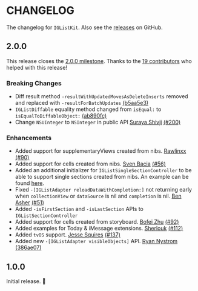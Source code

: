 # CHANGELOG

The changelog for `IGListKit`. Also see the [releases](https://github.com/instagram/IGListKit/releases) on GitHub.

2.0.0
-----

This release closes the [2.0.0 milestone](https://github.com/Instagram/IGListKit/milestone/1?closed=1). Thanks to the [19 contributors](https://github.com/Instagram/IGListKit/graphs/contributors) who helped with this release!

### Breaking Changes

- Diff result method `-resultWithUpdatedMovesAsDeleteInserts` removed and replaced with `-resultForBatchUpdates` [(b5aa5e3)](https://github.com/Instagram/IGListKit/commit/b5aa5e39002854c947e777c11ae241f67f24d19c)
- `IGListDiffable` equality method changed from `isEqual:` to `isEqualToDiffableObject:` [(ab890fc)](https://github.com/Instagram/IGListKit/commit/ab890fc6070f170a2db5a383a6296e62dcf75678)
- Change `NSUInteger` to `NSInteger` in public API [Suraya Shivji](https://github.com/surayashivji) [(#200)](https://github.com/Instagram/IGListKit/issues/200)


### Enhancements

- Added support for supplementaryViews created from nibs. [Rawlinxx](https://github.com/rawlinxx) [(#90)](https://github.com/Instagram/IGListKit/pull/90)
- Added support for cells created from nibs. [Sven Bacia](https://github.com/svenbacia) [(#56)](https://github.com/Instagram/IGListKit/pull/56)
- Added an additional initializer for `IGListSingleSectionController` to be able to support single sections created from nibs. An example can be found [here](Example/IGListKitExamples/ViewControllers/SingleSectionViewController.swift).
- Fixed `-[IGListAdapter reloadDataWithCompletion:]` not returning early when `collectionView` or `dataSource` is nil and `completion` is nil. [Ben Asher](https://github.com/benasher44) [(#51)](https://github.com/Instagram/IGListKit/pull/51)
- Added `-isFirstSection` and `-isLastSection` APIs to `IGListSectionController`
- Added support for cells created from storyboard. [Bofei Zhu](https://github.com/zhubofei) [(#92)](https://github.com/Instagram/IGListKit/pull/92)
- Added examples for Today & iMessage extensions. [Sherlouk](https://github.com/Sherlouk) [(#112)](https://github.com/Instagram/IGListKit/pull/112)
- Added `tvOS` support. [Jesse Squires](https://github.com/jessesquires) [(#137)](https://github.com/Instagram/IGListKit/pull/137)
- Added new `-[IGListAdapter visibleObjects]` API. [Ryan Nystrom](https://github.com/rnystrom) [(386ae07)](https://github.com/Instagram/IGListKit/commit/386ae0786445c06e1eabf074a4181614332f155f)

1.0.0
-----

Initial release. :tada:
